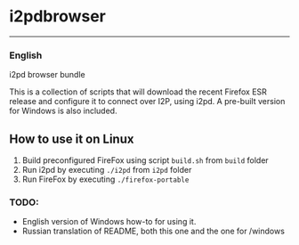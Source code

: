 # i2pdbrowser
--------
### English
i2pd browser bundle

This is a collection of scripts that will download the recent Firefox ESR release and configure it to connect over I2P, using i2pd.
A pre-built version for Windows is also included.

## How to use it on Linux

1. Build preconfigured FireFox using script `build.sh` from `build` folder
2. Run i2pd by executing `./i2pd` from `i2pd` folder
3. Run FireFox by executing `./firefox-portable`

### TODO:
* English version of Windows how-to for using it.
* Russian translation of README, both this one and the one for /windows
